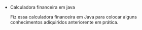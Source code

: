 * Calculadora financeira em java

  Fiz essa calculadora financeira em Java para colocar alguns conhecimentos adiquiridos anteriorente em prática.
